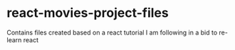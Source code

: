 # react-movies-project-files
Contains files created based on a react tutorial I am following in a bid to re-learn react

